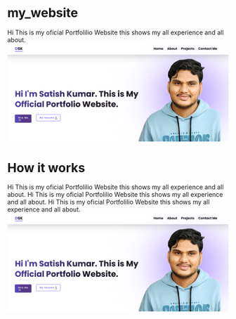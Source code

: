 # my_website
Hi This is my oficial Portfolilio Website this shows my all experience and all about.
![image alt](https://github.com/Satish970dsk/my_website/blob/18f9b038ff980fa35791290a985f5417573cfc20/Screenshot%202025-02-18%20131144.png)


# How it works
Hi This is my oficial Portfolilio Website this shows my all experience and all about.
Hi This is my oficial Portfolilio Website this shows my all experience and all about.
Hi This is my oficial Portfolilio Website this shows my all experience and all about.
![image alt](https://github.com/Satish970dsk/my_website/blob/18f9b038ff980fa35791290a985f5417573cfc20/Screenshot%202025-02-18%20131144.png)
